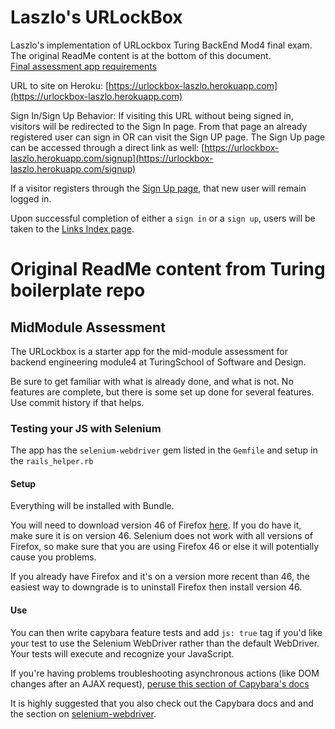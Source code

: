 # Laszlo's URLockBox

Laszlo's implementation of URLockbox Turing BackEnd Mod4 final exam. The original ReadMe content is at the bottom of this document.  
[Final assessment app requirements](https://gist.github.com/neight-allen/335dcfdc8fc258757357ce597eb9dbd1)

URL to site on Heroku: [https://urlockbox-laszlo.herokuapp.com](https://urlockbox-laszlo.herokuapp.com)

Sign In/Sign Up Behavior:
If visiting this URL without being signed in, visitors will be redirected to the Sign In page.
From that page an already registered user can sign in OR can visit the Sign UP page. The Sign Up page can be accessed through a direct link as well: [https://urlockbox-laszlo.herokuapp.com/signup](https://urlockbox-laszlo.herokuapp.com/signup)

If a visitor registers through the [Sign Up page](https://urlockbox-laszlo.herokuapp.com/signup), that new user will remain logged in.

Upon successful completion of either a `sign in` or a `sign up`, users will be taken to the [Links Index page](https://urlockbox-laszlo.herokuapp.com/links).






# Original ReadMe content from Turing boilerplate repo

## MidModule Assessment

The URLockbox is a starter app for the mid-module assessment for backend engineering module4 at TuringSchool of Software and Design.

Be sure to get familiar with what is already done, and what is not. No features are complete, but there is some set up done for several features. Use commit history if that helps.

### Testing your JS with Selenium

The app has the `selenium-webdriver` gem listed in the `Gemfile` and setup in the `rails_helper.rb`

#### Setup

Everything will be installed with Bundle.

You will need to download version 46 of Firefox [here](https://www.softexia.com/windows/web-browsers/firefox-46). If you do have it, make sure it is on version 46. Selenium does not work with all versions of Firefox, so make sure that you are using Firefox 46 or else it will potentially cause you problems. 

If you already have Firefox and it's on a version more recent than 46, the easiest way to downgrade is to uninstall Firefox then install version 46.

#### Use

You can then write capybara feature tests and add `js: true` tag if you'd like your test to use the Selenium WebDriver rather than the default WebDriver.  Your tests will execute and recognize your JavaScript.

If you're having problems troubleshooting asynchronous actions (like DOM changes after an AJAX request), [peruse this section of Capybara's docs](https://github.com/teamcapybara/capybara#asynchronous-javascript-ajax-and-friends)

It is highly suggested that you also check out the Capybara docs and and the section on [selenium-webdriver](https://github.com/teamcapybara/capybara#selenium).
